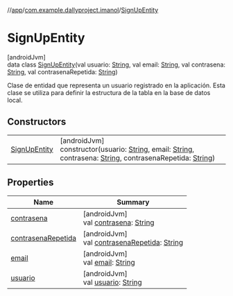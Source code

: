 //[app](../../../index.md)/[com.example.dallyproject.imanol](../index.md)/[SignUpEntity](index.md)

# SignUpEntity

[androidJvm]\
data class [SignUpEntity](index.md)(val usuario: [String](https://kotlinlang.org/api/latest/jvm/stdlib/kotlin/-string/index.html), val email: [String](https://kotlinlang.org/api/latest/jvm/stdlib/kotlin/-string/index.html), val contrasena: [String](https://kotlinlang.org/api/latest/jvm/stdlib/kotlin/-string/index.html), val contrasenaRepetida: [String](https://kotlinlang.org/api/latest/jvm/stdlib/kotlin/-string/index.html))

Clase de entidad que representa un usuario registrado en la aplicación. Esta clase se utiliza para definir la estructura de la tabla en la base de datos local.

## Constructors

| | |
|---|---|
| [SignUpEntity](-sign-up-entity.md) | [androidJvm]<br>constructor(usuario: [String](https://kotlinlang.org/api/latest/jvm/stdlib/kotlin/-string/index.html), email: [String](https://kotlinlang.org/api/latest/jvm/stdlib/kotlin/-string/index.html), contrasena: [String](https://kotlinlang.org/api/latest/jvm/stdlib/kotlin/-string/index.html), contrasenaRepetida: [String](https://kotlinlang.org/api/latest/jvm/stdlib/kotlin/-string/index.html)) |

## Properties

| Name | Summary |
|---|---|
| [contrasena](contrasena.md) | [androidJvm]<br>val [contrasena](contrasena.md): [String](https://kotlinlang.org/api/latest/jvm/stdlib/kotlin/-string/index.html) |
| [contrasenaRepetida](contrasena-repetida.md) | [androidJvm]<br>val [contrasenaRepetida](contrasena-repetida.md): [String](https://kotlinlang.org/api/latest/jvm/stdlib/kotlin/-string/index.html) |
| [email](email.md) | [androidJvm]<br>val [email](email.md): [String](https://kotlinlang.org/api/latest/jvm/stdlib/kotlin/-string/index.html) |
| [usuario](usuario.md) | [androidJvm]<br>val [usuario](usuario.md): [String](https://kotlinlang.org/api/latest/jvm/stdlib/kotlin/-string/index.html) |

